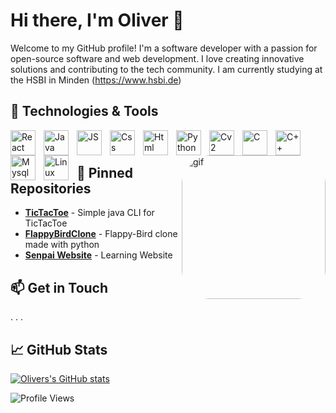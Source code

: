 # Hi there, I'm Oliver 👋

Welcome to my GitHub profile! I'm a software developer with a passion for open-source software and web development. I love creating innovative solutions and contributing to the tech community. I am currently studying at the HSBI in Minden (https://www.hsbi.de)

## 🔧 Technologies & Tools
<img align="left" alt="React" width="40px" style="padding-right:10px;" src="https://cdn.jsdelivr.net/gh/devicons/devicon@latest/icons/react/react-original.svg" />
<img align="left" alt="Java" width="40px" style="padding-right:10px;" src="https://cdn.jsdelivr.net/gh/devicons/devicon@latest/icons/java/java-original.svg" />
<img align="left" alt="JS" width="40px" style="padding-right:10px;" src="https://cdn.jsdelivr.net/gh/devicons/devicon@latest/icons/javascript/javascript-original.svg" />
<img align="left" alt="Css" width="40px" style="padding-right:10px;" src="https://cdn.jsdelivr.net/gh/devicons/devicon@latest/icons/css3/css3-original.svg" />
<img align="left" alt="Html" width="40px" style="padding-right:10px;" src="https://cdn.jsdelivr.net/gh/devicons/devicon@latest/icons/html5/html5-original.svg" />
<img align="left" alt="Python" width="40px" style="padding-right:10px;" src="https://cdn.jsdelivr.net/gh/devicons/devicon@latest/icons/python/python-original.svg" />
<img align="left" alt="Cv2" width="40px" style="padding-right:10px;" src="https://cdn.jsdelivr.net/gh/devicons/devicon@latest/icons/opencv/opencv-original.svg" />
<img align="left" alt="C" width="40px" style="padding-right:10px;" src="https://cdn.jsdelivr.net/gh/devicons/devicon@latest/icons/c/c-original.svg" />
<img align="left" alt="C++" width="40px" style="padding-right:10px;" src="https://cdn.jsdelivr.net/gh/devicons/devicon@latest/icons/cplusplus/cplusplus-original.svg" />
<img align="left" alt="Mysql" width="40px" style="padding-right:10px;" src="https://cdn.jsdelivr.net/gh/devicons/devicon@latest/icons/mysql/mysql-original.svg" />
<img align="left" alt="Linux" width="40px" style="padding-right:10px;" src="https://cdn.jsdelivr.net/gh/devicons/devicon@latest/icons/linux/linux-original.svg" />

<img align="right" alt="gif" width ="230px" style="border-radius: 20%;" src="https://i.pinimg.com/originals/e4/26/70/e426702edf874b181aced1e2fa5c6cde.gif"/>

<br />

# 




## 📌 Pinned Repositories

- [**TicTacToe**](https://github.com/OliverIsBad/TIC-TAC-TOE) - Simple java CLI for TicTacToe
- [**FlappyBirdClone**](https://github.com/OliverIsBad/FlappyBirdClone) - Flappy-Bird clone made with python
- [**Senpai Website**](https://github.com/Team-A4-Softwareprojekt/Senpai-Frontend) - Learning Website 

## 📫 Get in Touch

. . . 

## 📈 GitHub Stats

[![Olivers's GitHub stats](https://github-readme-stats.vercel.app/api?username=OliverIsBad)](https://github.com/anuraghazra/github-readme-stats)

![Profile Views](https://komarev.com/ghpvc/?username=johndoe&color=blueviolet)
